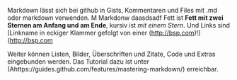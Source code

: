  Markdown lässt sich bei github in Gists, Kommentaren und Files mit .md oder markdown verwenden. M
Markdonw daasdsadf 
 Fett ist **Fett mit zwei Sternen am Anfang und am Ende**, kursiv ist *mit einem Stern*. Und Links sind [Linkname in eckiger Klammer gefolgt von einer (http://bsp.com)!](http://bsp.com 
 
 Weiter können Listen, Bilder, Überschriften und Zitate, Code und Extras eingebunden werden. Das Tutorial dazu ist unter (Ahttps://guides.github.com/features/mastering-markdown/) erreichbar.
 
